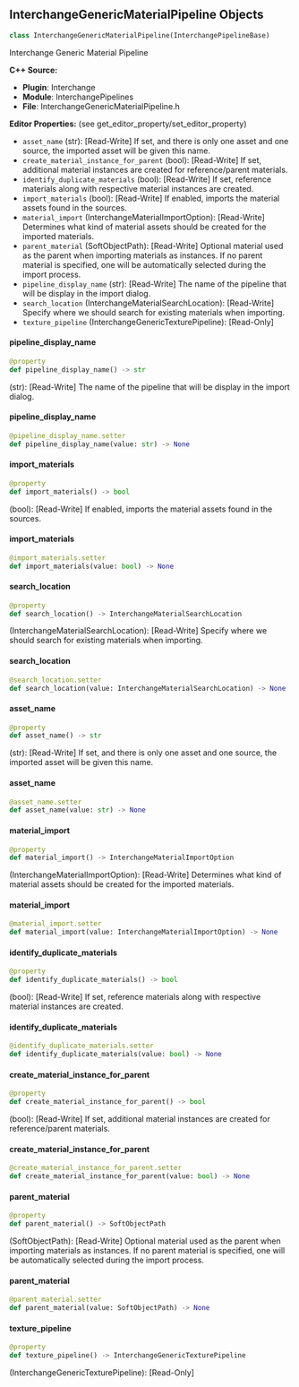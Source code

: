 ## InterchangeGenericMaterialPipeline Objects

```python
class InterchangeGenericMaterialPipeline(InterchangePipelineBase)
```

Interchange Generic Material Pipeline

**C++ Source:**

- **Plugin**: Interchange
- **Module**: InterchangePipelines
- **File**: InterchangeGenericMaterialPipeline.h

**Editor Properties:** (see get_editor_property/set_editor_property)

- ``asset_name`` (str):  [Read-Write] If set, and there is only one asset and one source, the imported asset will be given this name.
- ``create_material_instance_for_parent`` (bool):  [Read-Write] If set, additional material instances are created for reference/parent materials.
- ``identify_duplicate_materials`` (bool):  [Read-Write] If set, reference materials along with respective material instances are created.
- ``import_materials`` (bool):  [Read-Write] If enabled, imports the material assets found in the sources.
- ``material_import`` (InterchangeMaterialImportOption):  [Read-Write] Determines what kind of material assets should be created for the imported materials.
- ``parent_material`` (SoftObjectPath):  [Read-Write] Optional material used as the parent when importing materials as instances. If no parent material is specified, one will be automatically selected during the import process.
- ``pipeline_display_name`` (str):  [Read-Write] The name of the pipeline that will be display in the import dialog.
- ``search_location`` (InterchangeMaterialSearchLocation):  [Read-Write] Specify where we should search for existing materials when importing.
- ``texture_pipeline`` (InterchangeGenericTexturePipeline):  [Read-Only]

<a id="unreal.InterchangeGenericMaterialPipeline.pipeline_display_name"></a>

#### pipeline_display_name

```python
@property
def pipeline_display_name() -> str
```

(str):  [Read-Write] The name of the pipeline that will be display in the import dialog.

<a id="unreal.InterchangeGenericMaterialPipeline.pipeline_display_name"></a>

#### pipeline_display_name

```python
@pipeline_display_name.setter
def pipeline_display_name(value: str) -> None
```

<a id="unreal.InterchangeGenericMaterialPipeline.import_materials"></a>

#### import_materials

```python
@property
def import_materials() -> bool
```

(bool):  [Read-Write] If enabled, imports the material assets found in the sources.

<a id="unreal.InterchangeGenericMaterialPipeline.import_materials"></a>

#### import_materials

```python
@import_materials.setter
def import_materials(value: bool) -> None
```

<a id="unreal.InterchangeGenericMaterialPipeline.search_location"></a>

#### search_location

```python
@property
def search_location() -> InterchangeMaterialSearchLocation
```

(InterchangeMaterialSearchLocation):  [Read-Write] Specify where we should search for existing materials when importing.

<a id="unreal.InterchangeGenericMaterialPipeline.search_location"></a>

#### search_location

```python
@search_location.setter
def search_location(value: InterchangeMaterialSearchLocation) -> None
```

<a id="unreal.InterchangeGenericMaterialPipeline.asset_name"></a>

#### asset_name

```python
@property
def asset_name() -> str
```

(str):  [Read-Write] If set, and there is only one asset and one source, the imported asset will be given this name.

<a id="unreal.InterchangeGenericMaterialPipeline.asset_name"></a>

#### asset_name

```python
@asset_name.setter
def asset_name(value: str) -> None
```

<a id="unreal.InterchangeGenericMaterialPipeline.material_import"></a>

#### material_import

```python
@property
def material_import() -> InterchangeMaterialImportOption
```

(InterchangeMaterialImportOption):  [Read-Write] Determines what kind of material assets should be created for the imported materials.

<a id="unreal.InterchangeGenericMaterialPipeline.material_import"></a>

#### material_import

```python
@material_import.setter
def material_import(value: InterchangeMaterialImportOption) -> None
```

<a id="unreal.InterchangeGenericMaterialPipeline.identify_duplicate_materials"></a>

#### identify_duplicate_materials

```python
@property
def identify_duplicate_materials() -> bool
```

(bool):  [Read-Write] If set, reference materials along with respective material instances are created.

<a id="unreal.InterchangeGenericMaterialPipeline.identify_duplicate_materials"></a>

#### identify_duplicate_materials

```python
@identify_duplicate_materials.setter
def identify_duplicate_materials(value: bool) -> None
```

<a id="unreal.InterchangeGenericMaterialPipeline.create_material_instance_for_parent"></a>

#### create_material_instance_for_parent

```python
@property
def create_material_instance_for_parent() -> bool
```

(bool):  [Read-Write] If set, additional material instances are created for reference/parent materials.

<a id="unreal.InterchangeGenericMaterialPipeline.create_material_instance_for_parent"></a>

#### create_material_instance_for_parent

```python
@create_material_instance_for_parent.setter
def create_material_instance_for_parent(value: bool) -> None
```

<a id="unreal.InterchangeGenericMaterialPipeline.parent_material"></a>

#### parent_material

```python
@property
def parent_material() -> SoftObjectPath
```

(SoftObjectPath):  [Read-Write] Optional material used as the parent when importing materials as instances. If no parent material is specified, one will be automatically selected during the import process.

<a id="unreal.InterchangeGenericMaterialPipeline.parent_material"></a>

#### parent_material

```python
@parent_material.setter
def parent_material(value: SoftObjectPath) -> None
```

<a id="unreal.InterchangeGenericMaterialPipeline.texture_pipeline"></a>

#### texture_pipeline

```python
@property
def texture_pipeline() -> InterchangeGenericTexturePipeline
```

(InterchangeGenericTexturePipeline):  [Read-Only]

<a id="unreal.InterchangeGenericMeshPipeline"></a>